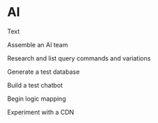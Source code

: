# AI

Text

Assemble an AI team

Research and list query commands and variations

Generate a test database

Build a test chatbot

Begin logic mapping

Experiment with a CDN
